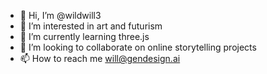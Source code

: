 - 👋 Hi, I’m @wildwill3
- 👀 I’m interested in art and futurism
- 🌱 I’m currently learning three.js
- 💞️ I’m looking to collaborate on online storytelling projects
- 📫 How to reach me will@gendesign.ai

<!---
wildwill3/wildwill3 is a ✨ special ✨ repository because its `README.md` (this file) appears on your GitHub profile.
You can click the Preview link to take a look at your changes.
--->
